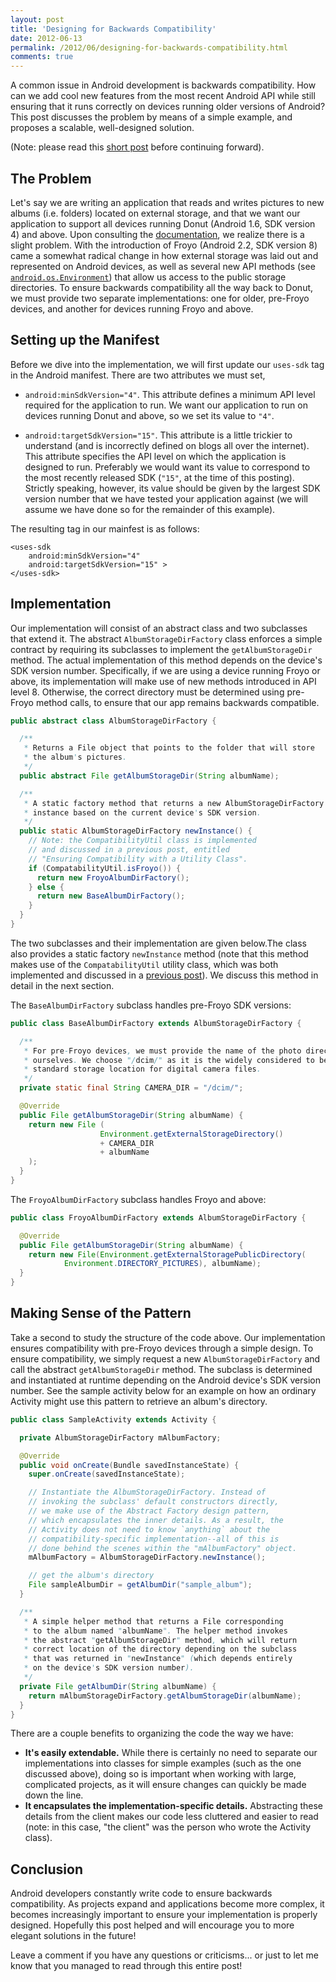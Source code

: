 ```yaml
---
layout: post
title: 'Designing for Backwards Compatibility'
date: 2012-06-13
permalink: /2012/06/designing-for-backwards-compatibility.html
comments: true
---
```


A common issue in Android development is backwards compatibility. How can we add cool
new features from the most recent Android API while still ensuring that it runs
correctly on devices running older versions of Android? This post discusses the
problem by means of a simple example, and proposes a scalable, well-designed solution.

<!--more-->

(Note: please read this
<a href="/2012/06/compatability-manager-utility-class.html">short post</a>
before continuing forward).

## The Problem

Let's say we are writing an application that reads and writes pictures to new albums
(i.e. folders) located on external storage, and that we want our application to support
all devices running Donut (Android 1.6, SDK version 4) and above. Upon consulting the
<a href="http://developer.android.com/guide/topics/data/data-storage.html#filesExternal">documentation</a>,
we realize there is a slight problem. With the introduction of Froyo (Android 2.2,
SDK version 8) came a somewhat radical change in how external storage was laid out
and represented on Android devices, as well as several new API methods (see
<a href="http://developer.android.com/reference/android/os/Environment.html">`android.os.Environment`</a>)
that allow us access to the public storage directories. To ensure backwards compatibility
all the way back to Donut, we must provide two separate implementations: one for older,
pre-Froyo devices, and another for devices running Froyo and above.

## Setting up the Manifest

Before we dive into the implementation, we will first update our `uses-sdk` tag in the Android
manifest. There are two attributes we must set,

  + `android:minSdkVersion="4"`. This attribute defines a minimum API level required for
    the application to run. We want our application to run on devices running Donut and above,
    so we set its value to `"4"`.

  + `android:targetSdkVersion="15"`. This attribute is a little trickier to understand
    (and is incorrectly defined on blogs all over the internet). This attribute specifies
    the API level on which the application is designed to run. Preferably we would want
    its value to correspond to the most recently released SDK (`"15"`, at the time of this
    posting). Strictly speaking, however, its value should be given by the largest SDK
    version number that we have tested your application against (we will assume we have
    done so for the remainder of this example).

The resulting tag in our mainfest is as follows:

```
<uses-sdk 
    android:minSdkVersion="4"
    android:targetSdkVersion="15" >
</uses-sdk>
```

## Implementation

Our implementation will consist of an abstract class and two subclasses that extend
it. The abstract `AlbumStorageDirFactory` class enforces a simple contract by
requiring its subclasses to implement the `getAlbumStorageDir` method. The actual
implementation of this method depends on the device's SDK version number. Specifically,
if we are using a device running Froyo or above, its implementation will make use of
new methods introduced in API level 8. Otherwise, the correct directory must be
determined using pre-Froyo method calls, to ensure that our app remains backwards compatible.

```java
public abstract class AlbumStorageDirFactory {

  /**
   * Returns a File object that points to the folder that will store 
   * the album's pictures. 
   */
  public abstract File getAlbumStorageDir(String albumName);

  /**
   * A static factory method that returns a new AlbumStorageDirFactory 
   * instance based on the current device's SDK version.
   */
  public static AlbumStorageDirFactory newInstance() {
    // Note: the CompatibilityUtil class is implemented 
    // and discussed in a previous post, entitled 
    // "Ensuring Compatibility with a Utility Class".
    if (CompatabilityUtil.isFroyo()) {
      return new FroyoAlbumDirFactory();
    } else {
      return new BaseAlbumDirFactory();
    }
  }
}
```

The two subclasses and their implementation are given below.The class also provides
a static factory `newInstance` method (note that this method makes use of the
`CompatabilityUtil` utility class, which was both implemented and discussed in a
<a href="/2012/06/compatability-manager-utility-class.html">previous post</a>).
We discuss this method in detail in the next section.

The `BaseAlbumDirFactory` subclass handles pre-Froyo SDK versions:

```java
public class BaseAlbumDirFactory extends AlbumStorageDirFactory {

  /**
   * For pre-Froyo devices, we must provide the name of the photo directory 
   * ourselves. We choose "/dcim/" as it is the widely considered to be the 
   * standard storage location for digital camera files.
   */
  private static final String CAMERA_DIR = "/dcim/";

  @Override
  public File getAlbumStorageDir(String albumName) {
    return new File (
                    Environment.getExternalStorageDirectory() 
                    + CAMERA_DIR 
                    + albumName
    );
  }
}
```

The `FroyoAlbumDirFactory` subclass handles Froyo and above:

```java
public class FroyoAlbumDirFactory extends AlbumStorageDirFactory {

  @Override
  public File getAlbumStorageDir(String albumName) {
    return new File(Environment.getExternalStoragePublicDirectory(
            Environment.DIRECTORY_PICTURES), albumName);
  }
}
```

## Making Sense of the Pattern

Take a second to study the structure of the code above. Our implementation ensures
compatibility with pre-Froyo devices through a simple design. To ensure compatibility,
we simply request a new `AlbumStorageDirFactory` and call the abstract `getAlbumStorageDir`
method. The subclass is determined and instantiated at runtime depending on the Android
device's SDK version number. See the sample activity below for an example on how an ordinary
Activity might use this pattern to retrieve an album's directory.

```java
public class SampleActivity extends Activity {

  private AlbumStorageDirFactory mAlbumFactory;

  @Override
  public void onCreate(Bundle savedInstanceState) {
    super.onCreate(savedInstanceState);

    // Instantiate the AlbumStorageDirFactory. Instead of
    // invoking the subclass' default constructors directly,
    // we make use of the Abstract Factory design pattern,
    // which encapsulates the inner details. As a result, the
    // Activity does not need to know `anything` about the
    // compatibility-specific implementation--all of this is
    // done behind the scenes within the "mAlbumFactory" object.     
    mAlbumFactory = AlbumStorageDirFactory.newInstance();

    // get the album's directory
    File sampleAlbumDir = getAlbumDir("sample_album");
  }

  /**
   * A simple helper method that returns a File corresponding
   * to the album named "albumName". The helper method invokes
   * the abstract "getAlbumStorageDir" method, which will return
   * correct location of the directory depending on the subclass
   * that was returned in "newInstance" (which depends entirely
   * on the device's SDK version number).
   */
  private File getAlbumDir(String albumName) {
    return mAlbumStorageDirFactory.getAlbumStorageDir(albumName);
  }
}
```

There are a couple benefits to organizing the code the way we have:

  + **It's easily extendable.** While there is certainly no need to separate our
    implementations into classes for simple examples (such as the one discussed above),
    doing so is important when working with large, complicated projects, as it will ensure
    changes can quickly be made down the line.
  + **It encapsulates the implementation-specific details.** Abstracting these details
    from the client makes our code less cluttered and easier to read (note: in this case,
    "the client" was the person who wrote the Activity class).

## Conclusion

Android developers constantly write code to ensure backwards compatibility. As projects
expand and applications become more complex, it becomes increasingly important to ensure
your implementation is properly designed. Hopefully this post helped and will encourage
you to more elegant solutions in the future!

Leave a comment if you have any questions or criticisms... or just to let me know that
you managed to read through this entire post!